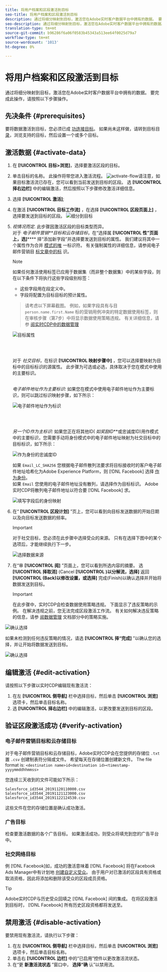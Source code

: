 ```yaml
---
title: 将用户档案和区段激活到目标
seo-title: 将用户档案和区段激活到目标
description: 通过将细分映射到目标，激活您在Adobe实时客户数据平台中拥有的数据。 要完成此操作，请按照以下步骤操作。
seo-description: 通过将细分映射到目标，激活您在Adobe实时客户数据平台中拥有的数据。 要完成此操作，请按照以下步骤操作。
translation-type: tm+mt
source-git-commit: b96286f6a06f0583b45343a513ee64f0025d79a7
workflow-type: tm+mt
source-wordcount: '1013'
ht-degree: 0%

---
```



# 将用户档案和区段激活到目标

通过将细分映射到目标，激活您在Adobe实时客户数据平台中拥有的数据。 要完成此操作，请按照以下步骤操作。

## 先决条件 {#prerequisites}

要将数据激活到目标，您必须已成 [功连接目标](/help/rtcdp/destinations/connect-destination.md)。 如果尚未这样做，请转到目标目 [录](/help/rtcdp/destinations/destinations-catalog.md)，浏览支持的目标，然后设置一个或多个目标。

## 激活数据 {#activate-data}

1. 在 **[!UICONTROL 目标>浏览]**，选择要激活区段的目标。
2. 单击目标的名称。 此操作将带您进入激活流程。
   ![activate-flow](/help/rtcdp/destinations/assets/activate-flow.png)请注意，如果目标激活流已存在，您可以看到当前发送到目标的区段。 选 **[!UICONTROL 择右边栏]** 中的编辑激活，然后按照以下步骤修改激活详细信息。
3. 选择 **[!UICONTROL 激活]**;
4. 在激活 **[!UICONTROL 目标工作流]** ，在选择 **[!UICONTROL 区段页面上]** ，选择要发送到目标的区段。
   ![细分到目标](/help/rtcdp/destinations/assets/email-select-segments.png)
5. *视情况而定*. 此步骤因激活区段的目标类型而异。 <br> 对于 *电子邮件营销**目标和云存储目标*，在“选择属 **[!UICONTROL 性”页面上，选]****** 择“添加新字段”并选择要发送到目标的属性。
我们建议将其中一个属性作为合并 [模式的唯](/help/rtcdp/destinations/email-marketing-destinations.md#identity) 一标识符。 有关强制属性的详细信息，请参阅电子邮件营销目 [标文章中的标](/help/rtcdp/destinations/email-marketing-destinations.md#identity) 识。

   >[!NOTE]
   > 
   >如果任何激活使用标签已应用于数据集（而非整个数据集）中的某些字段，则在以下条件下将执行这些字段级别标签：
   >* 这些字段用在段定义中。
   >* 字段将配置为目标目标的预计属性。

   >
   > 请考虑以下屏幕截图。 例如，如果字段具有与目 `person.name.first.Name` 标的营销用例冲突的特定数据使用标签，则在审核步骤（第7步）中将显示数据使用策略违规。 有关详细信息，请参 [阅实时CDP中的数据管理](/help/rtcdp/privacy/data-governance-overview.md#destinations)

   ![目标属性](/help/rtcdp/destinations/assets/select-attributes-step.png)

   <br> 

   对于 *社交目标*，在标识 **[!UICONTROL 映射步骤中]** ，您可以选择要映射为目标中的目标标识的源属性。 此步骤为可选或必选，具体取决于您在模式中使用的主要标识。 <br> 

   *电子邮件地址作为主要标识*: 如果您在模式中使用电子邮件地址作为主要标识，则可以跳过标识映射步骤，如下所示：

   ![电子邮件地址作为标识](/help/rtcdp/destinations/assets/email-as-identity.gif)

   <br> 

   *另一个ID作为主标识*: 如果您正在将其他ID( *如奖励ID***&#x200B;或忠诚度ID)用作模式中的主要标识，您需要手动将身份模式中的电子邮件地址映射为社交目标中的目标标识，如下所示：

   ![作为身份的忠诚度ID](/help/rtcdp/destinations/assets/rewardsid-as-identity.gif)


   如果 `Email_LC_SHA256` 您根据电子邮件散列法要求将目标接收时的客户电子邮件地址哈希化为Adobe Experience Platform，则 [!DNL Facebook] 选择 [作为身份](/help/rtcdp/destinations/facebook-destination.md#email-hashing-requirements)。 <br> 如果 `Email` 您使用的电子邮件地址没有散列，请选择作为目标标识。 Adobe实时CDP将散列电子邮件地址以符合要 [!DNL Facebook] 求。

   ![填写字段后的身份映射](/help/rtcdp/destinations/assets/identity-mapping.png)

6. 在“ **[!UICONTROL 区段计划]** ”页上，您可以看到向目标发送数据的开始日期以及向目标发送数据的频率。

   >[!IMPORTANT]
   >
   >对于社交目标，您必须在此步骤中选择受众的来源。 只有在选择下图中的某个选项后，才能继续执行下一步。

   ![选择数据来源](/help/rtcdp/destinations/assets/choose-data-origin.png)

7. 在“审 **[!UICONTROL 阅]** ”页面上，您可以看到所选内容的摘要。 选 **[!UICONTROL 择取消]** (Cancel **[!UICONTROL )以分解流，选择]** 返回 **[!UICONTROL (Back)以修改设置，或选择]** 完成(Finish)以确认选择并开始将数据发送到目标。

   >[!IMPORTANT]
   >
   >在此步骤中，实时CDP会检查数据使用策略违规。 下面显示了违反策略的示例。 在解决违规之前，您无法完成区段激活工作流。 有关如何解决违反策略的信息，请参 [阅数据管理](/help/rtcdp/privacy/data-governance-overview.md#enforcement) 文档部分中的策略实施。

![确认选择](/help/rtcdp/destinations/assets/data-policy-violation.png)

如果未检测到任何违反策略的情况，请选 **[!UICONTROL 择“完成]** ”以确认您的选择，并让开始将数据发送到目标。

![确认选择](/help/rtcdp/destinations/assets/confirm-selection.png)



## 编辑激活 {#edit-activation}

请按照以下步骤以实时CDP编辑现有激活流：

1. 在左 **[!UICONTROL 侧导航]** 栏中选择目标，然后单击 **[!UICONTROL 浏览]** 选项卡，然后单击目标名称。
2. 选 **[!UICONTROL 择右边栏]** 中的编辑激活，以更改要发送到目标的区段。

## 验证区段激活成功 {#verify-activation}

### 电子邮件营销目标和云存储目标

对于电子邮件营销目标和云存储目标，Adobe实时CDP会在您提供的存储位 `.txt` 置 `.csv` 创建制表符分隔或文件。 希望每天在存储位置创建新文件。 The file format is:
`<destination name>id<destination id><timestamp-yyyymmddhhmmss>`

您连续三天收到的文件可能如下所示：

```
Salesforce_id3544_20191120110000.csv
Salesforce_id3544_20191121123000.csv
Salesforce_id3544_20191122124530.csv
```

这些文件在您的存储位置是确认成功激活。

### 广告目标

检查要激活数据的各个广告目标。 如果激活成功，则受众将填充到您的广告平台中。

### 社交网络目标

例 [!DNL Facebook]如，成功的激活意味着 [!DNL Facebook] 将在Facebook Ads Manager中有计划地 [创建自定义受众](https://www.facebook.com/adsmanager/manage/)。 由于用户对已激活的区段具有资格或取消资格，因此将添加和删除该受众的区段成员资格。

>[!TIP]
>
>Adobe实时CDP与历史受众回填之 [!DNL Facebook] 间的集成。 在将区段激活到目标时， [!DNL Facebook] 所有历史区段资格都将发送至。

## 禁用激活 {#disable-activation}

要禁用现有激活流，请执行以下步骤：

1. 在左 **[!UICONTROL 侧导航]** 栏中选择目标，然后单击 **[!UICONTROL 浏览]** 选项卡，然后单击目标名称。
2. 单击右 **[!UICONTROL 边栏]** 中的“已启用”控件以更改激活流状态。
3. 在“更 **新激活流状态** ”窗口中， **选择“确** 认”以禁用流。
